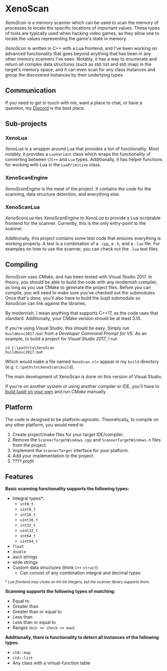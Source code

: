 # XenoScan
*XenoScan* is a memory scanner which can be used to scan the memory of processes to locate the specific locations of important values. These types of tools are typically used when hacking video games, as they allow one to locate the values representing the game's state in memory.

*XenoScan* is written in C++ with a Lua frontend, and I've been working on advanced functionality that goes beyond anything that has been in any other memory scanners I've seen. Notably, it has a way to enumerate and return all complex data structures (such as std::list and std::map) in the target's memory space, and it can even scan for any class instances and group the discovered instances by their underlying types.

## Communication
If you need to get in touch with me, want a place to chat, or have a question, my [Discord](https://discord.gg/2cfR9AA) is the best place.

## Sub-projects

### XenoLua
*XenoLua* is a wrapper around Lua that provides a ton of functionality. Most notably, it provides a `LuaVariant` class which wraps the functionality of converting between `C`/`C++` and `Lua` types. Additionally, it has helper functions for working with Lua in the `LuaPrimitive` class.

### XenoScanEngine
*XenoScanEngine* is the meat of the project. It contains the code for the scanning, data structure detection, and everything else.

### XenoScanLua
*XenoScanLua* ties *XenoScanEngine* to *XenoLua* to provide a Lua-scriptable frontend for the scanner. Currently, this is the only entry-point to the scanner.

Additionally, this project contains some test code that ensures everything is working properly. A test is a combination of a `.cpp`, a `.h`, and a `.lua` file. For examples on how to use the scanner, you can check out the `.lua` test files.

## Compiling
*XenoScan* uses *CMake*, and has been tested with Visual Studio 2017. In theory, you should be able to build the code with any modernish compiler, as long as you use CMake to generate the project files. Before you can compile, you will need to make sure you've checked out the submodules. Once that's done, you'll also have to build the *luajit* submodule so *XenoScan* can link against the libraries.

By modernish, I mean anything that supports C++17, as the code uses that standard. Additionally, your CMake version should be at least 3.10.

If you're using Visual Studio, this should be easy. Simply run `buildmsvc2017.bat` from a *Developer Command Prompt for VS*. As an example, to build a project for *Visual Studio 2017*, I run

```
cd C:\path\to\XenoScan
buildmsvc2017.bat
```
Which would make a file named `XenoScan.sln` appear in my `build` directory (e.g. `C:\path\to\XenoScan\build`).

The main development of XenoScan is done on this version of Visual Studio.

If you're on another system or using another compiler or IDE, you'll have to [build *luajit* on your own](http://luajit.org/install.html) and run *CMake* manually.

## Platform
The code is designed to be platform-agnostic. Theoretically, to compile on any other platform, you would need to

1. Create project/make files for your target IDE/compiler.
2. Remove the `ScannerTargetWindows.cpp` and `ScannerTargetWindows.h` files from the project.
3. Implement the `ScannerTarget` interface for your platform.
4. Add your implementation to the project.
5. ???? *profit*

## Features
**Basic scanning functionality supports the following types:**
- Integral types\*:
    - `int8_t`
    - `uint8_t`
    - `int16_t`
    - `uint16_t`
    - `int32_t`
    - `uint32_t`
    - `int64_t`
    - `uint64_t`
- `float`
- `double`
- ascii strings
- wide strings
- Custom data structures (think `C++` `struct`)
    - Can consist of any combination integral and decimal types

<sub>\* *Lua frontend may choke on 64-bit integers, but the scanner library supports them.*</sub>

**Scanning supports the following types of matching:**
- Equal to
- Greater than
- Greater than or equal to
- Less than
- Less than or equal to
- Ranges (`min <= check <= max`)


**Additionally, there is functionality to detect all instances of the following types:**
- `std::map`
- `std::list`
- Any class with a virtual-function table
